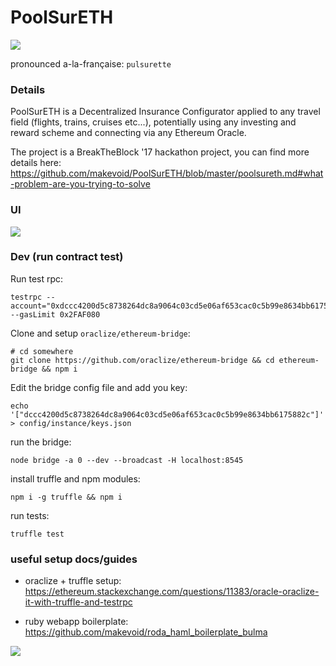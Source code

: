 # PoolSurETH

![](http://mkvphoto.s3.amazonaws.com/tmp/poolsureth-logo-small-1b.png)

pronounced a-la-française: `pulsurette`


### Details


PoolSurETH is a Decentralized Insurance Configurator applied to any travel field (flights, trains, cruises etc...), potentially using any investing and reward scheme and connecting via any Ethereum Oracle.


The project is a BreakTheBlock '17 hackathon project, you can find more details here: https://github.com/makevoid/PoolSurETH/blob/master/poolsureth.md#what-problem-are-you-trying-to-solve


### UI

![](http://mkvphoto.s3.amazonaws.com/tmp/poolsureth1.png)






### Dev (run contract test)

Run test rpc:

<!-- OLD -->
<!-- testrpc --mnemonic "antani" --accounts 10 -->

    testrpc --account="0xdccc4200d5c8738264dc8a9064c03cd5e06af653cac0c5b99e8634bb6175882c,0x1337000000000000000000000" --gasLimit 0x2FAF080


Clone and setup `oraclize/ethereum-bridge`:

    # cd somewhere
    git clone https://github.com/oraclize/ethereum-bridge && cd ethereum-bridge && npm i

Edit the bridge config file and add you key:

    echo '["dccc4200d5c8738264dc8a9064c03cd5e06af653cac0c5b99e8634bb6175882c"]' > config/instance/keys.json

run the bridge:

    node bridge -a 0 --dev --broadcast -H localhost:8545

<!-- node bridge -a 0 --dev -->
<!--

if the deterministic OAR doesn't works you need to specify it manually

get your OAR from the bridge's output and add it to the test:

    OAR = OraclizeAddrResolverI(0x...);
 -->

install truffle and npm modules:

    npm i -g truffle && npm i

run tests:

    truffle test


### useful setup docs/guides

- oraclize + truffle setup: https://ethereum.stackexchange.com/questions/11383/oracle-oraclize-it-with-truffle-and-testrpc

- ruby webapp boilerplate: https://github.com/makevoid/roda_haml_boilerplate_bulma



![](http://mkvphoto.s3.amazonaws.com/tmp/poolsureth2.png)
